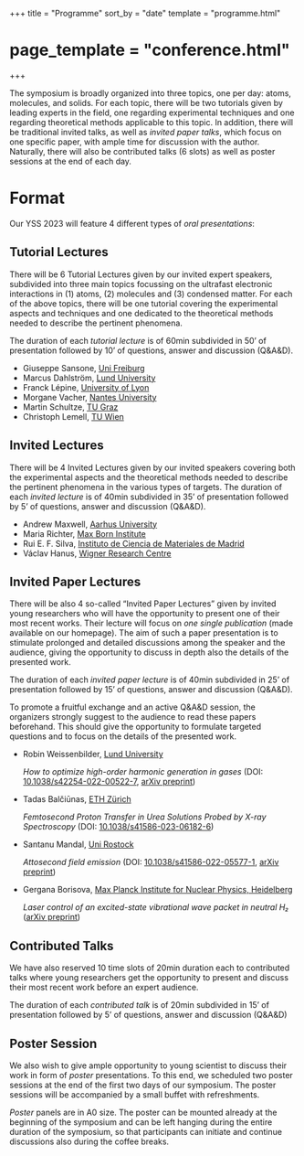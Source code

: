 +++
title = "Programme"
sort_by = "date"
template = "programme.html"
# page_template = "conference.html"
+++

The symposium is broadly organized into three topics, one per day:
atoms, molecules, and solids. For each topic, there will be two
tutorials given by leading experts in the field, one regarding
experimental techniques and one regarding theoretical methods
applicable to this topic. In addition, there will be traditional
invited talks, as well as _invited paper talks_, which focus on one
specific paper, with ample time for discussion with the
author. Naturally, there will also be contributed talks (6 slots) as
well as poster sessions at the end of each day.

# Format

Our YSS 2023 will feature 4 different types of _oral presentations_:

## Tutorial Lectures

There will be 6 Tutorial Lectures given by our invited expert
speakers, subdivided into three main topics focussing on the ultrafast
electronic interactions in (1) atoms, (2) molecules and (3) condensed
matter. For each of the above topics, there will be one tutorial
covering the experimental aspects and techniques and one dedicated to
the theoretical methods needed to describe the pertinent phenomena.

The duration of each _tutorial lecture_ is of 60min subdivided in 50’ of
presentation followed by 10’ of questions, answer and discussion
(Q&A&D).

- Giuseppe Sansone, [Uni Freiburg](https://www.atto.uni-freiburg.de/en)
- Marcus Dahlström, [Lund University](http://www.matfys.lth.se/staff/Marcus.Dahlstrom/index.html)
- Franck Lépine, [University of Lyon](https://ilm.univ-lyon1.fr/index.php?option=com_content&view=article&id=53)
- Morgane Vacher, [Nantes University](https://morganevacher.wordpress.com/)
- Martin Schultze, [TU Graz](https://www.tugraz.at/institute/iep/home/)
- Christoph Lemell, [TU Wien](http://concord.itp.tuwien.ac.at/~lemell/)

## Invited Lectures

There will be 4 Invited Lectures given by our invited speakers
covering both the experimental aspects and the theoretical methods
needed to describe the pertinent phenomena in the various types of
targets.  The duration of each _invited lecture_ is of 40min subdivided
in 35’ of presentation followed by 5’ of questions, answer and
discussion (Q&A&D).

- Andrew Maxwell, [Aarhus University](https://asmaxwell.github.io/)
- Maria Richter, [Max Born Institute](https://mbi-berlin.de/p/mariarichter)
- Rui E. F. Silva, [Instituto de Ciencia de Materiales de Madrid](https://ruiefdasilva.wixsite.com/ruiefdasilva)
- Václav Hanus, [Wigner Research Centre](https://femtolab.hu/)

## Invited Paper Lectures
There will be also 4 so-called “Invited Paper Lectures” given by
invited young researchers who will have the opportunity to present one
of their most recent works. Their lecture will focus on _one single
publication_ (made available on our homepage). The aim of such a paper
presentation is to stimulate prolonged and detailed discussions among
the speaker and the audience, giving the opportunity to discuss in
depth also the details of the presented work.

The duration of each _invited paper lecture_ is of 40min subdivided in
25’ of presentation followed by 15’ of questions, answer and
discussion (Q&A&D).

To promote a fruitful exchange and an active Q&A&D session, the
organizers strongly suggest to the audience to read these papers
beforehand. This should give the opportunity to formulate targeted
questions and to focus on the details of the presented work.

- Robin Weissenbilder, [Lund University](https://www.atomic.physics.lu.se/research/attosecond-physics-from-lasers-to-applications/)

    _How to optimize high-order harmonic generation in gases_ (DOI:
    [10.1038/s42254-022-00522-7](https://doi.org/10.1038/s42254-022-00522-7),
    [arXiv preprint](https://arxiv.org/abs/2202.08202))

- Tadas Balčiūnas, [ETH Zürich](https://atto.ethz.ch/)

    _Femtosecond Proton Transfer in Urea Solutions Probed by X-ray
    Spectroscopy_ (DOI:
    [10.1038/s41586-023-06182-6](https://doi.org/10.1038/s41586-023-06182-6))

- Santanu Mandal, [Uni Rostock](https://www.xplab.physik.uni-rostock.de/)

    _Attosecond field emission_ (DOI:
    [10.1038/s41586-022-05577-1](https://doi.org/10.1038/s41586-022-05577-1),
    [arXiv preprint](https://arxiv.org/abs/2206.08895))

- Gergana Borisova, [Max Planck Institute for Nuclear Physics,
  Heidelberg](https://www.mpi-hd.mpg.de/mpi/en/research/scientific-divisions-and-groups/quantum-dynamicscontrol)

    _Laser control of an excited-state vibrational wave packet in
    neutral H₂_ ([arXiv preprint](https://arxiv.org/abs/2301.03908))

## Contributed Talks
We have also reserved 10 time slots of 20min duration each to
contributed talks where young researchers get the opportunity to
present and discuss their most recent work before an expert audience.

The duration of each _contributed talk_ is of 20min subdivided in 15’
of presentation followed by 5’ of questions, answer and discussion
(Q&A&D)

## Poster Session
We also wish to give ample opportunity to young scientist to discuss
their work in form of _poster_ presentations. To this end, we scheduled
two poster sessions at the end of the first two days of our
symposium. The poster sessions will be accompanied by a small buffet
with refreshments.

_Poster_ panels are in A0 size. The poster can be mounted already at the
beginning of the symposium and can be left hanging during the entire
duration of the symposium, so that participants can initiate and
continue discussions also during the coffee breaks.

